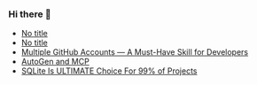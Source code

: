 ### Hi there 👋

<!-- daily.dev BOOKMARKS:START -->
- [No title](https://app.daily.dev/posts/1BGz1N4uX?utm_source=rss&utm_medium=bookmarks&utm_campaign=PnGboN99PhXCxFrWGGg2C)
- [No title](https://app.daily.dev/posts/dQXiwbCeb?utm_source=rss&utm_medium=bookmarks&utm_campaign=PnGboN99PhXCxFrWGGg2C)
- [Multiple GitHub Accounts — A Must-Have Skill for Developers](https://app.daily.dev/posts/gI3ye4I3T?utm_source=rss&utm_medium=bookmarks&utm_campaign=PnGboN99PhXCxFrWGGg2C)
- [AutoGen and MCP](https://app.daily.dev/posts/HO8CaYafl?utm_source=rss&utm_medium=bookmarks&utm_campaign=PnGboN99PhXCxFrWGGg2C)
- [SQLite Is ULTIMATE Choice For 99% of Projects](https://app.daily.dev/posts/aeSKCOM1i?utm_source=rss&utm_medium=bookmarks&utm_campaign=PnGboN99PhXCxFrWGGg2C)
<!-- daily.dev BOOKMARKS:END -->

<!--
**dinesh4monto/dinesh4monto** is a ✨ _special_ ✨ repository because its `README.md` (this file) appears on your GitHub profile.

Here are some ideas to get you started:

- 🔭 I’m currently working on ...
- 🌱 I’m currently learning ...
- 👯 I’m looking to collaborate on ...
- 🤔 I’m looking for help with ...
- 💬 Ask me about ...
- 📫 How to reach me: ...
- 😄 Pronouns: ...
- ⚡ Fun fact: ...
-->
